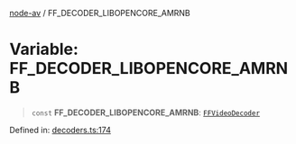 [node-av](../globals.md) / FF\_DECODER\_LIBOPENCORE\_AMRNB

# Variable: FF\_DECODER\_LIBOPENCORE\_AMRNB

> `const` **FF\_DECODER\_LIBOPENCORE\_AMRNB**: [`FFVideoDecoder`](../type-aliases/FFVideoDecoder.md)

Defined in: [decoders.ts:174](https://github.com/seydx/av/blob/f8631fc881b394300b1479f511d55cf1c370a87f/src/constants/decoders.ts#L174)
